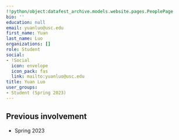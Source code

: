 ```yaml
---
!!python/object:datafest_archive.models.website.pages.PeoplePage
bio: ''
education: null
email: yuanluo@usc.edu
first_name: Yuan
last_name: Luo
organizations: []
role: Student
social:
- !Social
  icon: envelope
  icon_pack: fas
  link: mailto:yuanluo@usc.edu
title: Yuan Luo
user_groups:
- Student (Spring 2023)
---
```



## Previous involvement

* Spring 2023

